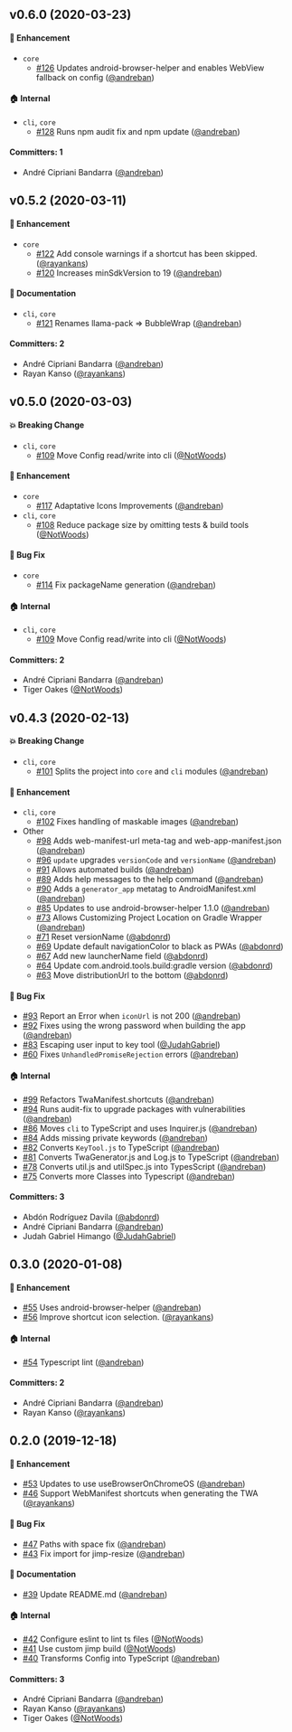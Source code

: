 ## v0.6.0 (2020-03-23)

#### :rocket: Enhancement
* `core`
  * [#126](https://github.com/GoogleChromeLabs/bubblewrap/pull/126) Updates android-browser-helper and enables WebView fallback on config ([@andreban](https://github.com/andreban))

#### :house: Internal
* `cli`, `core`
  * [#128](https://github.com/GoogleChromeLabs/bubblewrap/pull/128) Runs npm audit fix and npm update ([@andreban](https://github.com/andreban))

#### Committers: 1
- André Cipriani Bandarra ([@andreban](https://github.com/andreban))

## v0.5.2 (2020-03-11)

#### :rocket: Enhancement
* `core`
  * [#122](https://github.com/GoogleChromeLabs/bubblewrap/pull/122) Add console warnings if a shortcut has been skipped. ([@rayankans](https://github.com/rayankans))
  * [#120](https://github.com/GoogleChromeLabs/bubblewrap/pull/120) Increases minSdkVersion to 19 ([@andreban](https://github.com/andreban))

#### :memo: Documentation
* `cli`, `core`
  * [#121](https://github.com/GoogleChromeLabs/bubblewrap/pull/121) Renames llama-pack => BubbleWrap ([@andreban](https://github.com/andreban))

#### Committers: 2
- André Cipriani Bandarra ([@andreban](https://github.com/andreban))
- Rayan Kanso ([@rayankans](https://github.com/rayankans))


## v0.5.0 (2020-03-03)

#### :boom: Breaking Change
* `cli`, `core`
  * [#109](https://github.com/GoogleChromeLabs/bubblewrap/pull/109) Move Config read/write into cli ([@NotWoods](https://github.com/NotWoods))

#### :rocket: Enhancement
* `core`
  * [#117](https://github.com/GoogleChromeLabs/bubblewrap/pull/117) Adaptative Icons Improvements ([@andreban](https://github.com/andreban))
* `cli`, `core`
  * [#108](https://github.com/GoogleChromeLabs/bubblewrap/pull/108) Reduce package size by omitting tests & build tools ([@NotWoods](https://github.com/NotWoods))

#### :bug: Bug Fix
* `core`
  * [#114](https://github.com/GoogleChromeLabs/bubblewrap/pull/114) Fix packageName generation ([@andreban](https://github.com/andreban))

#### :house: Internal
* `cli`, `core`
  * [#109](https://github.com/GoogleChromeLabs/bubblewrap/pull/109) Move Config read/write into cli ([@NotWoods](https://github.com/NotWoods))

#### Committers: 2
- André Cipriani Bandarra ([@andreban](https://github.com/andreban))
- Tiger Oakes ([@NotWoods](https://github.com/NotWoods))

## v0.4.3 (2020-02-13)

#### :boom: Breaking Change
* `cli`, `core`
  * [#101](https://github.com/GoogleChromeLabs/bubblewrap/pull/101) Splits the project into `core` and `cli` modules ([@andreban](https://github.com/andreban))

#### :rocket: Enhancement
* `cli`, `core`
  * [#102](https://github.com/GoogleChromeLabs/bubblewrap/pull/102) Fixes handling of maskable images ([@andreban](https://github.com/andreban))
* Other
  * [#98](https://github.com/GoogleChromeLabs/bubblewrap/pull/98) Adds web-manifest-url meta-tag and web-app-manifest.json ([@andreban](https://github.com/andreban))
  * [#96](https://github.com/GoogleChromeLabs/bubblewrap/pull/96) `update` upgrades `versionCode` and `versionName` ([@andreban](https://github.com/andreban))
  * [#91](https://github.com/GoogleChromeLabs/bubblewrap/pull/91) Allows automated builds ([@andreban](https://github.com/andreban))
  * [#89](https://github.com/GoogleChromeLabs/bubblewrap/pull/89) Adds help messages to the help command ([@andreban](https://github.com/andreban))
  * [#90](https://github.com/GoogleChromeLabs/bubblewrap/pull/90) Adds a `generator_app` metatag to AndroidManifest.xml ([@andreban](https://github.com/andreban))
  * [#85](https://github.com/GoogleChromeLabs/bubblewrap/pull/85) Updates to use android-browser-helper 1.1.0 ([@andreban](https://github.com/andreban))
  * [#73](https://github.com/GoogleChromeLabs/bubblewrap/pull/73) Allows Customizing Project Location on Gradle Wrapper ([@andreban](https://github.com/andreban))
  * [#71](https://github.com/GoogleChromeLabs/bubblewrap/pull/71) Reset versionName ([@abdonrd](https://github.com/abdonrd))
  * [#69](https://github.com/GoogleChromeLabs/bubblewrap/pull/69) Update default navigationColor to black as PWAs ([@abdonrd](https://github.com/abdonrd))
  * [#67](https://github.com/GoogleChromeLabs/bubblewrap/pull/67) Add new launcherName field ([@abdonrd](https://github.com/abdonrd))
  * [#64](https://github.com/GoogleChromeLabs/bubblewrap/pull/64) Update com.android.tools.build:gradle version ([@abdonrd](https://github.com/abdonrd))
  * [#63](https://github.com/GoogleChromeLabs/bubblewrap/pull/63) Move distributionUrl to the bottom ([@abdonrd](https://github.com/abdonrd))

#### :bug: Bug Fix
* [#93](https://github.com/GoogleChromeLabs/bubblewrap/pull/93) Report an Error when `iconUrl` is not 200 ([@andreban](https://github.com/andreban))
* [#92](https://github.com/GoogleChromeLabs/bubblewrap/pull/92) Fixes using the wrong password when building the app ([@andreban](https://github.com/andreban))
* [#83](https://github.com/GoogleChromeLabs/bubblewrap/pull/83) Escaping user input to key tool ([@JudahGabriel](https://github.com/JudahGabriel))
* [#60](https://github.com/GoogleChromeLabs/bubblewrap/pull/60) Fixes `UnhandledPromiseRejection` errors ([@andreban](https://github.com/andreban))

#### :house: Internal
* [#99](https://github.com/GoogleChromeLabs/bubblewrap/pull/99) Refactors TwaManifest.shortcuts ([@andreban](https://github.com/andreban))
* [#94](https://github.com/GoogleChromeLabs/bubblewrap/pull/94) Runs audit-fix to upgrade packages with vulnerabilities ([@andreban](https://github.com/andreban))
* [#86](https://github.com/GoogleChromeLabs/bubblewrap/pull/86) Moves `cli` to TypeScript and uses Inquirer.js ([@andreban](https://github.com/andreban))
* [#84](https://github.com/GoogleChromeLabs/bubblewrap/pull/84) Adds missing private keywords ([@andreban](https://github.com/andreban))
* [#82](https://github.com/GoogleChromeLabs/bubblewrap/pull/82) Converts `KeyTool.js` to TypeScript ([@andreban](https://github.com/andreban))
* [#81](https://github.com/GoogleChromeLabs/bubblewrap/pull/81) Converts TwaGenerator.js and Log.js to TypeScript ([@andreban](https://github.com/andreban))
* [#78](https://github.com/GoogleChromeLabs/bubblewrap/pull/78) Converts util.js and utilSpec.js into TypesScript ([@andreban](https://github.com/andreban))
* [#75](https://github.com/GoogleChromeLabs/bubblewrap/pull/75) Converts more Classes into Typescript ([@andreban](https://github.com/andreban))

#### Committers: 3
- Abdón Rodríguez Davila ([@abdonrd](https://github.com/abdonrd))
- André Cipriani Bandarra ([@andreban](https://github.com/andreban))
- Judah Gabriel Himango ([@JudahGabriel](https://github.com/JudahGabriel))


## 0.3.0 (2020-01-08)

#### :rocket: Enhancement
* [#55](https://github.com/GoogleChromeLabs/bubblewrap/pull/55) Uses android-browser-helper ([@andreban](https://github.com/andreban))
* [#56](https://github.com/GoogleChromeLabs/bubblewrap/pull/56) Improve shortcut icon selection. ([@rayankans](https://github.com/rayankans))

#### :house: Internal
* [#54](https://github.com/GoogleChromeLabs/bubblewrap/pull/54) Typescript lint ([@andreban](https://github.com/andreban))

#### Committers: 2
- André Cipriani Bandarra ([@andreban](https://github.com/andreban))
- Rayan Kanso ([@rayankans](https://github.com/rayankans))


## 0.2.0 (2019-12-18)

#### :rocket: Enhancement
* [#53](https://github.com/GoogleChromeLabs/bubblewrap/pull/53) Updates to use useBrowserOnChromeOS ([@andreban](https://github.com/andreban))
* [#46](https://github.com/GoogleChromeLabs/bubblewrap/pull/46) Support WebManifest shortcuts when generating the TWA ([@rayankans](https://github.com/rayankans))

#### :bug: Bug Fix
* [#47](https://github.com/GoogleChromeLabs/bubblewrap/pull/47) Paths with space fix ([@andreban](https://github.com/andreban))
* [#43](https://github.com/GoogleChromeLabs/bubblewrap/pull/43) Fix import for jimp-resize ([@andreban](https://github.com/andreban))

#### :memo: Documentation
* [#39](https://github.com/GoogleChromeLabs/bubblewrap/pull/39) Update README.md ([@andreban](https://github.com/andreban))

#### :house: Internal
* [#42](https://github.com/GoogleChromeLabs/bubblewrap/pull/42) Configure eslint to lint ts files ([@NotWoods](https://github.com/NotWoods))
* [#41](https://github.com/GoogleChromeLabs/bubblewrap/pull/41) Use custom jimp build ([@NotWoods](https://github.com/NotWoods))
* [#40](https://github.com/GoogleChromeLabs/bubblewrap/pull/40) Transforms Config into TypeScript ([@andreban](https://github.com/andreban))

#### Committers: 3
- André Cipriani Bandarra ([@andreban](https://github.com/andreban))
- Rayan Kanso ([@rayankans](https://github.com/rayankans))
- Tiger Oakes ([@NotWoods](https://github.com/NotWoods))

